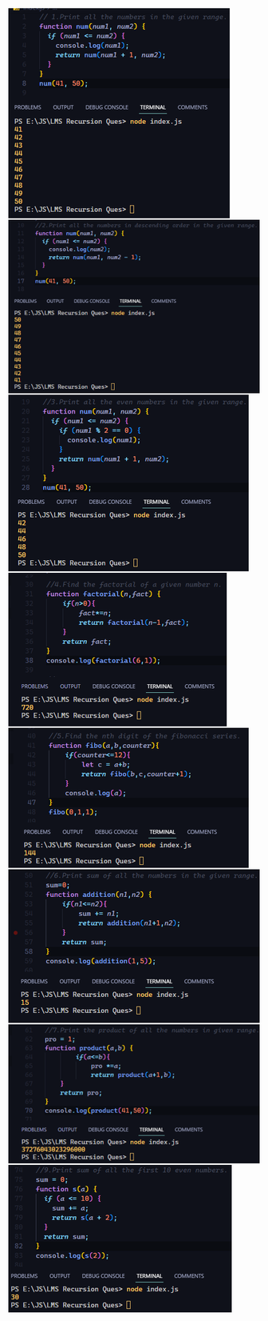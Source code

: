 <img src="ques1.png">
<img src="ques2.png">
<img src="ques3.png">
<img src="ques4.png">
<img src="ques5.png">
<img src="ques6.png">
<img src="ques7.png">
<img src="ques9.png">